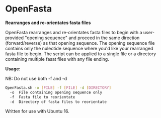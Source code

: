 # OpenFasta

**Rearranges and re-orientates fasta files**

OpenFasta rearranges and re-orientates fasta files to begin with a user-provided "opening sequence" and proceed in the same direction (forward/reverse) as that opening sequence. The opening sequence file contains only the nuleotide sequence where you'd like your rearranged fasta file to begin. The script can be applied to a single file or a directory containing multiple fasat files with any file ending.



**Usage:**

NB: Do not use both -f and -d 

```bash
OpenFasta.sh -o [FILE] -f [FILE] -d [DIRECTORY]
  -o  File containing opening sequence only
  -f  Fasta file to reorientate
  -d  Directory of fasta files to reorientate
```

Written for use with Ubuntu 16.
